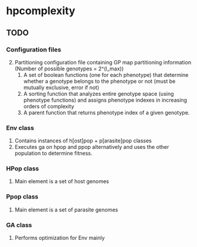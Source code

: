 # hpcomplexity

## TODO

### Configuration files
2. Partitioning configuration file containing GP map partitioning information (Number of possible genotypes = 2^(l\_max))
    1. A set of boolean functions (one for each phenotype) that determine whether a genotype belongs to the phenotype or not (must be mutually exclusive, error if not)
    2. A sorting function that analyzes entire genotype space (using phenotype functions) and assigns phenotype indexes in increasing orders of complexity
    2. A parent function that returns phenotype index of a given genotype.

### Env class
1. Contains instances of h[ost]pop + p[arasite]pop classes
2. Executes ga on hpop and ppop alternatively and uses the other population to determine fitness.

### HPop class
1. Main element is a set of host genomes

### Ppop class
1. Main element is a set of parasite genomes

### GA class
1. Performs optimization for Env mainly  

